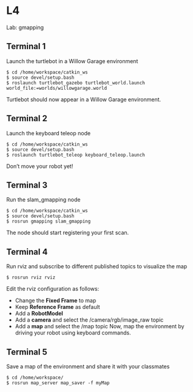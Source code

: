 # L4
Lab: gmapping

## Terminal 1
Launch the turtlebot in a Willow Garage environment
```
$ cd /home/workspace/catkin_ws
$ source devel/setup.bash
$ roslaunch turtlebot_gazebo turtlebot_world.launch world_file:=worlds/willowgarage.world 
```
Turtlebot should now appear in a Willow Garage environment.

## Terminal 2
Launch the keyboard teleop node
```
$ cd /home/workspace/catkin_ws
$ source devel/setup.bash
$ roslaunch turtlebot_teleop keyboard_teleop.launch
```
Don’t move your robot yet!

## Terminal 3
Run the slam_gmapping node
```
$ cd /home/workspace/catkin_ws
$ source devel/setup.bash
$ rosrun gmapping slam_gmapping
```
The node should start registering your first scan.

## Terminal 4
Run rviz and subscribe to different published topics to visualize the map
```
$ rosrun rviz rviz
```
Edit the rviz configuration as follows:
  - Change the **Fixed Frame** to map
  - Keep **Reference Frame** as default
  - Add a **RobotModel**
  - Add a **camera** and select the /camera/rgb/image_raw topic
  - Add a **map** and select the /map topic
Now, map the environment by driving your robot using keyboard commands.

## Terminal 5
Save a map of the environment and share it with your classmates
```
$ cd /home/workspace/
$ rosrun map_server map_saver -f myMap
```
